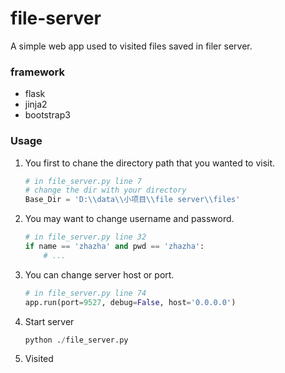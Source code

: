 # file-server
A simple web app used to visited files saved in filer server.

### framework

- flask
- jinja2
- bootstrap3

### Usage

1. You first to chane the directory path that  you wanted to visit.

   ```python
   # in file_server.py line 7
   # change the dir with your directory
   Base_Dir = 'D:\\data\\小项目\\file server\\files'
   ```

2. You may want to change username and password.

   ```python
   # in file_server.py line 32
   if name == 'zhazha' and pwd == 'zhazha':
       # ...
   ```

3. You can change server host or port.

   ```python
   # in file_server.py line 74
   app.run(port=9527, debug=False, host='0.0.0.0')
   ```

4. Start server

   ```python
   python ./file_server.py
   ```

5. Visited


